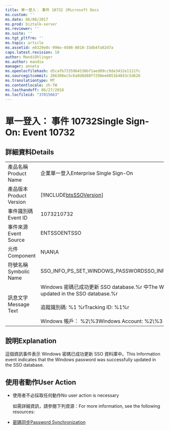 ```yaml
---
title: 單一登入： 事件 10732 |Microsoft Docs
ms.custom: ''
ms.date: 06/08/2017
ms.prod: biztalk-server
ms.reviewer: ''
ms.suite: ''
ms.tgt_pltfrm: ''
ms.topic: article
ms.assetid: e0329e0c-996e-4508-8010-33db4fa92d7a
caps.latest.revision: 10
author: MandiOhlinger
ms.author: mandia
manager: anneta
ms.openlocfilehash: d5cafb7335964530bf1aed09cc9de3432e1121fc
ms.sourcegitcommit: 266308ec5c6a9d8d80ff298ee6051b4843c5d626
ms.translationtype: MT
ms.contentlocale: zh-TW
ms.lasthandoff: 06/27/2018
ms.locfileid: "37015663"
---
```

# <a name="single-sign-on-event-10732"></a><span data-ttu-id="8911d-102">單一登入： 事件 10732</span><span class="sxs-lookup"><span data-stu-id="8911d-102">Single Sign-On: Event 10732</span></span>
## <a name="details"></a><span data-ttu-id="8911d-103">詳細資料</span><span class="sxs-lookup"><span data-stu-id="8911d-103">Details</span></span>  

|                 |                                                                                                                                        |
|-----------------|----------------------------------------------------------------------------------------------------------------------------------------|
|  <span data-ttu-id="8911d-104">產品名稱</span><span class="sxs-lookup"><span data-stu-id="8911d-104">Product Name</span></span>   |                                                       <span data-ttu-id="8911d-105">企業單一登入</span><span class="sxs-lookup"><span data-stu-id="8911d-105">Enterprise Single Sign-On</span></span>                                                        |
| <span data-ttu-id="8911d-106">產品版本</span><span class="sxs-lookup"><span data-stu-id="8911d-106">Product Version</span></span> |                                       [!INCLUDE[btsSSOVersion](../includes/btsssoversion-md.md)]                                       |
|    <span data-ttu-id="8911d-107">事件識別碼</span><span class="sxs-lookup"><span data-stu-id="8911d-107">Event ID</span></span>     |                                                                 <span data-ttu-id="8911d-108">10732</span><span class="sxs-lookup"><span data-stu-id="8911d-108">10732</span></span>                                                                  |
|  <span data-ttu-id="8911d-109">事件來源</span><span class="sxs-lookup"><span data-stu-id="8911d-109">Event Source</span></span>   |                                                                 <span data-ttu-id="8911d-110">ENTSSO</span><span class="sxs-lookup"><span data-stu-id="8911d-110">ENTSSO</span></span>                                                                 |
|    <span data-ttu-id="8911d-111">元件</span><span class="sxs-lookup"><span data-stu-id="8911d-111">Component</span></span>    |                                                                  <span data-ttu-id="8911d-112">N\A</span><span class="sxs-lookup"><span data-stu-id="8911d-112">N\A</span></span>                                                                   |
|  <span data-ttu-id="8911d-113">符號名稱</span><span class="sxs-lookup"><span data-stu-id="8911d-113">Symbolic Name</span></span>  |                                                    <span data-ttu-id="8911d-114">SSO_INFO_PS_SET_WINDOWS_PASSWORD</span><span class="sxs-lookup"><span data-stu-id="8911d-114">SSO_INFO_PS_SET_WINDOWS_PASSWORD</span></span>                                                    |
|  <span data-ttu-id="8911d-115">訊息文字</span><span class="sxs-lookup"><span data-stu-id="8911d-115">Message Text</span></span>   | <span data-ttu-id="8911d-116">Windows 密碼已成功更新 SSO database.%r 中</span><span class="sxs-lookup"><span data-stu-id="8911d-116">The Windows password was successfully updated in the SSO database.%r</span></span><br /><br /> <span data-ttu-id="8911d-117">追蹤識別碼: %1 %r</span><span class="sxs-lookup"><span data-stu-id="8911d-117">Tracking ID: %1%r</span></span><br /><br /> <span data-ttu-id="8911d-118">Windows 帳戶： %2\\%3</span><span class="sxs-lookup"><span data-stu-id="8911d-118">Windows Account: %2\\%3</span></span> |

## <a name="explanation"></a><span data-ttu-id="8911d-119">說明</span><span class="sxs-lookup"><span data-stu-id="8911d-119">Explanation</span></span>  
 <span data-ttu-id="8911d-120">這個資訊事件表示 Windows 密碼已成功更新 SSO 資料庫中。</span><span class="sxs-lookup"><span data-stu-id="8911d-120">This Information event indicates that the Windows password was successfully updated in the SSO database.</span></span>  

## <a name="user-action"></a><span data-ttu-id="8911d-121">使用者動作</span><span class="sxs-lookup"><span data-stu-id="8911d-121">User Action</span></span>  

- <span data-ttu-id="8911d-122">使用者不必採取任何動作</span><span class="sxs-lookup"><span data-stu-id="8911d-122">No user action is necessary</span></span>  

  <span data-ttu-id="8911d-123">如需詳細資訊，請參閱下列資源：</span><span class="sxs-lookup"><span data-stu-id="8911d-123">For more information, see the following resources:</span></span>  

- [<span data-ttu-id="8911d-124">密碼同步</span><span class="sxs-lookup"><span data-stu-id="8911d-124">Password Synchronization</span></span>](../core/password-synchronization2.md)
